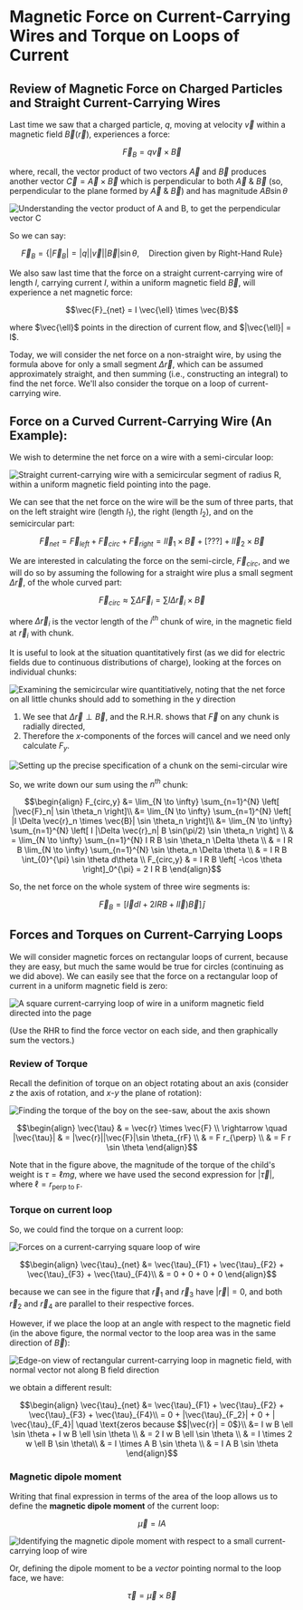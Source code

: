 
# Magnetic Force on Current-Carrying Wires and Torque on Loops of Current

## Review of Magnetic Force on Charged Particles and Straight Current-Carrying Wires


Last time we saw that a charged particle, $q$, moving at velocity $\vec{v}$ within a magnetic field $\vec{B}(\vec{r})$, experiences a force:
```math
\vec{F}_B = q\vec{v} \times \vec{B}
```
where, recall, the vector product of two vectors $\vec{A}$ and $\vec{B}$ produces another vector $\vec{C} = \vec{A} \times \vec{B}$ which is perpendicular to both $\vec{A}$ & $\vec{B}$ (so, perpendicular to the plane formed by $\vec{A}$ & $\vec{B}$) and has magnitude $A B \sin \theta$

![Understanding the vector product of A and B, to get the perpendicular vector C](images/11_vector-product-ABC.png)

So we can say:
```math
\vec{F}_B = \left\{ |\vec{F}_B| = |q||\vec{v}| |\vec{B}| \sin \theta, \quad \text{Direction given by Right-Hand Rule}\right\}
```

We also saw last time that the force on a straight current-carrying wire of length $l$, carrying current $I$, within a uniform magnetic field $\vec{B}$, will experience a net magnetic force:
```math
\vec{F}_{net} = I \vec{\ell} \times \vec{B}
```
where $\vec{\ell}$ points in the direction of current flow, and $|\vec{\ell}| = l$.

Today, we will consider the net force on a non-straight wire, by using the formula above for only a small segment $\Delta \vec{r}$, which can be assumed approximately straight, and then summing (i.e., constructing an integral) to find the net force. We'll also consider the torque on a loop of current-carrying wire.

## Force on a Curved Current-Carrying Wire (An Example):

We wish to determine the net force on a wire with a semi-circular loop:

![Straight current-carrying wire with a semicircular segment of radius R, within a uniform magnetic field pointing into the page.](images/11_semicircular-wire-example.png)

We can see that the net force on the wire will be the sum of three parts, that on the left straight wire (length $l_1$), the right (length $l_2$), and on the semicircular part:
```math
\vec{F}_{net} = \vec{F}_{left} + \vec{F}_{circ} + \vec{F}_{right} = I \vec{l}_1 \times \vec{B} + [???] + I \vec{l}_2 \times \vec{B}
```

We are interested in calculating the force on the semi-circle, $\vec{F}_{circ}$, and we will do so by assuming the following for a straight wire plus a small segment $\Delta \vec{r}$, of the whole curved part:
```math
\vec{F}_{circ} \approx \sum \Delta \vec{F}_i = \sum I \Delta \vec{r}_i \times \vec{B}
```
where $\Delta \vec{r}_i$ is the vector length of the $i^{th}$ chunk of wire, in the magnetic field at $\vec{r}_i$ with chunk.

It is useful to look at the situation quantitatively first (as we did for electric fields due to continuous distributions of charge), looking at the forces on individual chunks:

![Examining the semicircular wire quantitiatively, noting that the net force on all little chunks should add to something in the y direction](images/11_semicircle-qualitative-analysis.png)

1. We see that $\Delta \vec{r} \perp \vec{B}$, and the R.H.R. shows that $\vec{F}$ on any chunk is radially directed,
2. Therefore the $x$-components of the forces will cancel and we need only calculate $F_y$.

![Setting up the precise specification of a chunk on the semi-circular wire](images/11_semicircle-chunk-specification.png)

So, we write down our sum using the $n^{th}$ chunk:
```math
\begin{align}
F_{circ,y} &= \lim_{N \to \infty} \sum_{n=1}^{N} \left[ |\vec{F}_n| \sin \theta_n \right]\\
&= \lim_{N \to \infty} \sum_{n=1}^{N} \left[ |I \Delta \vec{r}_n \times \vec{B}| \sin \theta_n \right]\\
&= \lim_{N \to \infty} \sum_{n=1}^{N} \left[ I |\Delta \vec{r}_n| B \sin(\pi/2) \sin \theta_n \right] \\
& = \lim_{N \to \infty} \sum_{n=1}^{N} I R B \sin \theta_n \Delta \theta \\
& = I R B \lim_{N \to \infty} \sum_{n=1}^{N} \sin \theta_n \Delta \theta \\
& = I R B \int_{0}^{\pi} \sin \theta d\theta \\
F_{circ,y} & = I R B \left[ -\cos \theta \right]_0^{\pi} = 2 I R B
\end{align}
```
So, the net force on the whole system of three wire segments is:
```math
\vec{F}_B = \left[ \vec{I} dl + 2I R B + I \vec{l}) \vec{B} \right] \, \hat{j}
```

## Forces and Torques on Current-Carrying Loops

We will consider magnetic forces on rectangular loops of current, because they are easy, but much the same would be true for circles (continuing as we did above). We can easily see that the force on a rectangular loop of current in a uniform magnetic field is zero:

![A square current-carrying loop of wire in a uniform magnetic field directed into the page](images/11_square-loop.png)

(Use the RHR to find the force vector on each side, and then graphically sum the vectors.)

### Review of Torque

Recall the definition of torque on an object rotating about an axis (consider $z$ the axis of rotation, and $x$-$y$ the plane of rotation):

![Finding the torque of the boy on the see-saw, about the axis shown](images/11_torque-seesaw.png)

```math
\begin{align}
\vec{\tau} & = \vec{r} \times \vec{F} \\
\rightarrow \quad |\vec{\tau}| & = |\vec{r}||\vec{F}|\sin \theta_{rF} \\
& = F r_{\perp} \\
& = F r \sin \theta
\end{align}
```

Note that in the figure above, the magnitude of the torque of the child's weight is  $\tau = \ell m g$, where we have used the second expression for $|\vec{\tau}|$, where $\ell = r_\text{perp to F}$.

### Torque on current loop

So, we could find the torque on a current loop:

![Forces on a current-carrying square loop of wire](images/11_torque-rectangular-wire.png)

```math
\begin{align}
\vec{\tau}_{net} &= \vec{\tau}_{F1} + \vec{\tau}_{F2} + \vec{\tau}_{F3} + \vec{\tau}_{F4}\\
& = 0 + 0 + 0 + 0
\end{align}
```
because we can see in the figure that $\vec{r}_1$ and $\vec{r}_3$ have $|\vec{r}| = 0$, and both $\vec{r}_2$ and $\vec{r}_4$ are parallel to their respective forces.

However, if we place the loop at an angle with respect to the magnetic field (in the above figure, the normal vector to the loop area was in the same direction of $\vec{B}$):

![Edge-on view of rectangular current-carrying loop in magnetic field, with normal vector not along B field direction](images/11_torque-rectangular-wire-angled.png)

we obtain a different result:
```math
\begin{align}
\vec{\tau}_{net} &= \vec{\tau}_{F1} + \vec{\tau}_{F2} + \vec{\tau}_{F3} + \vec{\tau}_{F4}\\
= 0 + |\vec{\tau}_{F_2}| + 0  + | \vec{\tau}_{F_4}| \quad \text{zeros because $$|\vec{r}| = 0$}\\
&= I w B \ell \sin \theta + I w B \ell \sin \theta \\
& = 2 I w B \ell \sin \theta \\
& = I \times 2 w \ell B \sin \theta\\
& = I \times A B \sin \theta \\
& = I A B \sin \theta
\end{align}
```

### Magnetic dipole moment

Writing that final expression in terms of the area of the loop allows us to define the **magnetic dipole moment** of the current loop:
```math
\vec{\mu} = I A
```

![Identifying the magnetic dipole moment with respect to a small current-carrying loop of wire](images/11_magnetic-moment.png)

Or, defining the dipole moment to be a *vector* pointing normal to the loop face, we have:
```math
\vec{\tau} = \vec{\mu} \times \vec{B}
```





